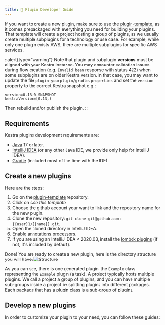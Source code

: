 ```yaml
---
title: 🧩 Plugin Developer Guide
---
```



If you want to create a new plugin, make sure to use the [plugin-template](https://github.com/kestra-io/plugin-template), as it comes prepackaged with everything you need for building your plugins. That template will create a project hosting a group of plugins, as we usually create multiple subplugins for a technology or use case. For example, while only one plugin exists AWS, there are multiple subplugins for specific AWS services.

::alert{type="warning"}
Note that plugin and subplugin **versions** must be aligned with your Kestra instance. You may encounter validation issues during flow creation (e.g. `Invalid bean` response with status 422) when some subplugins are on older Kestra version. In that case, you may want to update the file `plugin-yourplugin/gradle.properties` and set the `version` property to the correct Kestra snapshot e.g.:

```
version=0.13.0-SNAPSHOT
kestraVersion=[0.13,)
```

Then rebuild and/or publish the plugin.
::


## Requirements
Kestra plugins development requirements are:
* [Java](https://java.com) 17 or later.
* [IntelliJ IDEA](https://www.jetbrains.com/idea/) (or any other Java IDE, we provide only help for IntelliJ IDEA).
* [Gradle](https://gradle.org/) (included most of the time with the IDE).


## Create a new plugins

Here are the steps:

1. Go on the [plugin-template](https://github.com/kestra-io/plugin-template) repository.
2. Click on *Use this template*.
3. Choose the github account your want to link and the repository name for the new plugin.
4. Clone the new repository: `git clone git@github.com:{{user}}/{{name}}.git`.
5. Open the cloned directory in IntelliJ IDEA.
6. Enable [annotations processors](https://www.jetbrains.com/help/idea/annotation-processors-support.html).
7. If you are using an IntelliJ IDEA < 2020.03, install the [lombok plugins](https://plugins.jetbrains.com/plugin/6317-lombok) (if not, it's included by default).


Done! You are ready to create a new plugin, here is the directory structure you will have:
![Structure](/docs/plugin-developer-guide/plugins-architecture.png)

As you can see, there is one generated plugin: the `Example` class representing the `Example` plugin (a task).
A project typically hosts multiple plugins. We call a project a group of plugins, and you can have multiple sub-groups inside a project by splitting plugins into different packages. Each package that has a plugin class is a sub-group of plugins.


## Develop a new plugins
In order to customize your plugin to your need, you can follow these guides:

<ChildTableOfContents :max="1" />
